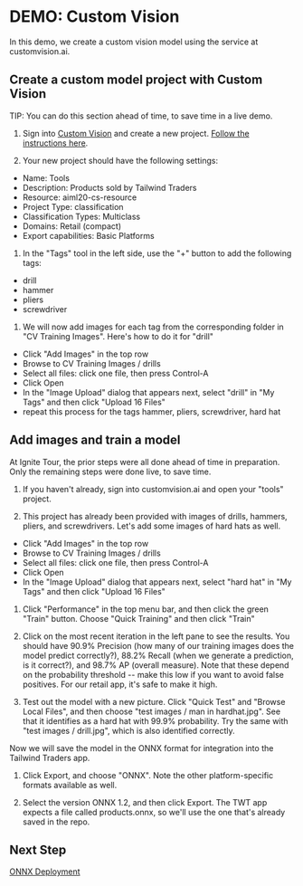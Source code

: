 # DEMO: Custom Vision

In this demo, we create a custom vision model using the service at
customvision.ai.

## Create a custom model project with Custom Vision

TIP: You can do this section ahead of time, to save time in a live demo.

1. Sign into [Custom Vision](https://customvision.ai) and create a new project.
   [Follow the instructions
   here](https://docs.microsoft.com/azure/cognitive-services/custom-vision-service/getting-started-build-a-classifier?WT.mc_id=msignitethetour2019-github-aiml20).

1. Your new project should have the following settings:

- Name: Tools
- Description: Products sold by Tailwind Traders
- Resource: aiml20-cs-resource
- Project Type: classification
- Classification Types: Multiclass
- Domains: Retail (compact)
- Export capabilities: Basic Platforms

1. In the "Tags" tool in the left side, use the "+" button to add the following tags:

- drill
- hammer
- pliers
- screwdriver

1. We will now add images for each tag from the corresponding folder in "CV Training Images". Here's how to do it for "drill"

- Click "Add Images" in the top row
- Browse to CV Training Images / drills
- Select all files: click one file, then press Control-A
- Click Open
- In the "Image Upload" dialog that appears next, select "drill" in "My Tags" and then click "Upload 16 Files"
- repeat this process for the tags hammer, pliers, screwdriver, hard hat

## Add images and train a model

At Ignite Tour, the prior steps were all done ahead of time in preparation. Only
the remaining steps were done live, to save time.

1. If you haven't already, sign into customvision.ai and open your "tools" project.

1. This project has already been provided with images of drills, hammers, pliers, and screwdrivers. Let's add some images of hard hats as well.

- Click "Add Images" in the top row
- Browse to CV Training Images / drills
- Select all files: click one file, then press Control-A
- Click Open
- In the "Image Upload" dialog that appears next, select "hard hat" in "My Tags" and then click "Upload 16 Files"

1. Click "Performance" in the top menu bar, and then click the green "Train" button. Choose "Quick Training" and then click "Train"

1. Click on the most recent iteration in the left pane to see the results. You
   should have 90.9% Precision (how many of our training images does the model
   predict correctly?), 88.2% Recall (when we generate a prediction, is it
   correct?), and 98.7% AP (overall measure). Note that these depend on the
   probability threshold -- make this low if you want to avoid false positives.
   For our retail app, it's safe to make it high.

1. Test out the model with a new picture. Click "Quick Test" and "Browse Local
   Files", and then choose "test images / man in hardhat.jpg". See that it
   identifies as a hard hat with 99.9% probability. Try the same with "test images / drill.jpg", which is also identified correctly.

Now we will save the model in the ONNX format for integration into the Tailwind
Traders app.

1. Click Export, and choose "ONNX". Note the other platform-specific formats
   available as well.

1. Select the version ONNX 1.2, and then click Export. The TWT app expects a
   file called products.onnx, so we'll use the one that's already saved in the
   repo.

## Next Step

[ONNX Deployment](DEMO%20ONNX%20deployment.md)